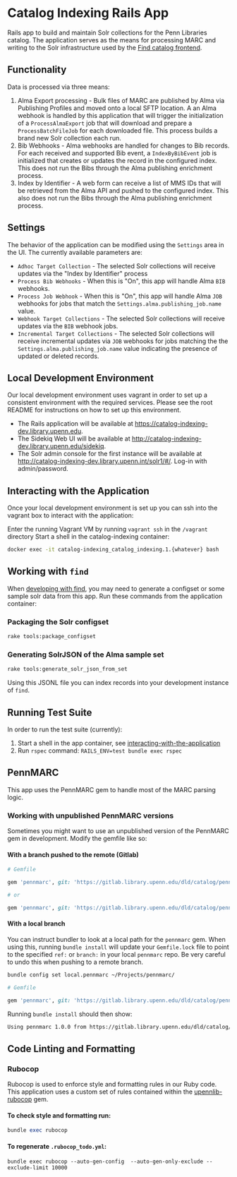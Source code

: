 # Catalog Indexing Rails App

Rails app to build and maintain Solr collections for the Penn Libraries catalog. The application serves as the means for
processing MARC and writing to the Solr infrastructure used by the [Find catalog frontend](https://gitlab.library.upenn.edu/dld/catalog/find).

## Functionality

Data is processed via three means:
1. Alma Export processing - Bulk files of MARC are published by Alma via Publishing Profiles and moved onto a local SFTP location. A an Alma webhook is handled by this application that will trigger the initialization of a `ProcessAlmaExport` job that will download and prepare a `ProcessBatchFileJob` for each downloaded file. This process builds a brand new Solr collection each run.
2. Bib Webhooks - Alma webhooks are handled for changes to Bib records. For each received and supported Bib event, a `IndexByBibEvent` job is initialized that creates or updates the record in the configured index. This does not run the Bibs through the Alma publishing enrichment process.
3. Index by Identifier - A web form can receive a list of MMS IDs that will be retrieved from the Alma API and pushed to the configured index. This also does not run the Bibs through the Alma publishing enrichment process.

## Settings

The behavior of the application can be modified using the `Settings` area in the UI. The currently available parameters are:

* `Adhoc Target Collection` - The selected Solr collections will receive updates via the "Index by Identifier" process
* `Process Bib Webhooks` - When this is "On", this app will handle Alma `BIB` webhooks.
* `Process Job Webhook` - When this is "On", this app will handle Alma `JOB` webhooks for jobs that match the `Settings.alma.publishing_job.name` value.
* `Webhook Target Collections` - The selected Solr collections will receive updates via the `BIB` webhook jobs.
* `Incremental Target Collections` - The selected Solr collections will receive incremental updates via `JOB` webhooks for jobs matching the the `Settings.alma.publishing_job.name` value indicating the presence of updated or deleted records.

## Local Development Environment

Our local development environment uses vagrant in order to set up a consistent environment with the required services. Please see the root README for instructions on how to set up this environment.
- The Rails application will be available at https://catalog-indexing-dev.library.upenn.edu.
- The Sidekiq Web UI will be available at http://catalog-indexing-dev.library.upenn.edu/sidekiq.
- The Solr admin console for the first instance will be available at http://catalog-indexing-dev.library.upenn.int/solr1/#/. Log-in with admin/password.

## Interacting with the Application
Once your local development environment is set up you can ssh into the vagrant box to interact with the application:

Enter the running Vagrant VM by running `vagrant ssh` in the `/vagrant` directory
Start a shell in the catalog-indexing container:

```bash
docker exec -it catalog-indexing_catalog_indexing.1.{whatever} bash
```

## Working with `find`

When [developing with find](https://gitlab.library.upenn.edu/dld/catalog/find#loading-data), you may need to generate a configset or some sample solr data from this app. Run these commands from the application container:

### Packaging the Solr configset

```bash
rake tools:package_configset
```

### Generating SolrJSON of the Alma sample set

```bash
rake tools:generate_solr_json_from_set
```

Using this JSONL file you can index records into your development instance of `find`.

## Running Test Suite

In order to run the test suite (currently):

1. Start a shell in the app container, see [interacting-with-the-application](#interacting-with-the-application)
2. Run `rspec` command: `RAILS_ENV=test bundle exec rspec`

## PennMARC

This app uses the PennMARC gem to handle most of the MARC parsing logic.

### Working with unpublished PennMARC versions

Sometimes you might want to use an unpublished version of the PennMARC gem in development. Modify the gemfile like so:

#### With a branch pushed to the remote (Gitlab)
```ruby
# Gemfile

gem 'pennmarc', git: 'https://gitlab.library.upenn.edu/dld/catalog/pennmarc.git', ref: 'some-remote-commit-sha'

# or

gem 'pennmarc', git: 'https://gitlab.library.upenn.edu/dld/catalog/pennmarc.git', branch: 'some-remote-branch'
```

#### With a local branch

You can instruct bundler to look at a local path for the `pennmarc` gem. When using this, running `bundle install` will
update your `Gemfile.lock` file to point to the specified `ref:` or `branch:` in your local `pennmarc` repo. Be very
careful to undo this when pushing to a remote branch.

```bash
bundle config set local.pennmarc ~/Projects/pennmarc/
```

```ruby
# Gemfile

gem 'pennmarc', git: 'https://gitlab.library.upenn.edu/dld/catalog/pennmarc.git', branch: 'some-local-branch-name'
```

Running `bundle install` should then show:

```bash
Using pennmarc 1.0.0 from https://gitlab.library.upenn.edu/dld/catalog/pennmarc.git (at /home/mk/Projects/pennmarc@ee38309)
```

## Code Linting and Formatting
### Rubocop
Rubocop is used to enforce style and formatting rules in our Ruby code. This application uses a custom set of rules contained within the [upennlib-rubocop](https://gitlab.library.upenn.edu/dld/upennlib-rubocop) gem.

#### To check style and formatting run:
```ruby
bundle exec rubocop
```

#### To regenerate `.rubocop_todo.yml`:
```shell
bundle exec rubocop --auto-gen-config  --auto-gen-only-exclude --exclude-limit 10000
```
